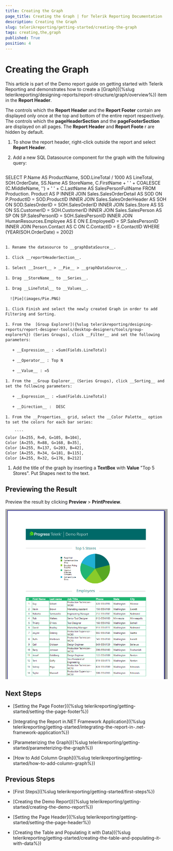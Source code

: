 ```yaml
---
title: Creating the Graph
page_title: Creating the Graph | for Telerik Reporting Documentation
description: Creating the Graph
slug: telerikreporting/getting-started/creating-the-graph
tags: creating,the,graph
published: True
position: 4
---
```


# Creating the Graph



This article is part of the Demo report guide on getting started with Telerik Reporting and demonstrates         how to create a [Graph]({%slug telerikreporting/designing-reports/report-structure/graph/overview%}) item in the __Report Header__.       

The controls which the __Report Header__ and the __Report Footer__ contain are displayed only once at the top and bottom         of the entire report respectively. The controls which the __pageHeaderSection__ and the __pageFooterSection__ are displayed on all pages.         The __Report Header__ and __Report Foote__ r are hidden by default.       

1. To show the report header, right-click outside the report and select __Report Header__.             

1. Add a new SQL Datasource component for the graph with the following query:             

    
      ````sql
SELECT
P.Name AS ProductName, SOD.LineTotal / 1000 AS LineTotal,
SOH.OrderDate,
SS.Name AS StoreName,
C.FirstName + ' ' + COALESCE (C.MiddleName, '') + ' ' + C.LastName AS SalesPersonFullName
FROM
Production. Product AS P
INNER JOIN Sales.SalesOrderDetail AS SOD ON P.ProductID = SOD.ProductID
INNER JOIN Sales.SalesOrderHeader AS SOH ON SOD.SalesOrderID = SOH.SalesOrderID
INNER JOIN Sales.Store AS SS             ON SS.CustomerID = SOH.CustomerID
INNER JOIN Sales.SalesPerson AS SP       ON SP.SalesPersonID = SOH.SalesPersonID
INNER JOIN HumanResources.Employee AS E  ON E.EmployeeID = SP.SalesPersonID
INNER JOIN Person.Contact AS C           ON C.ContactID = E.ContactID
WHERE     (YEAR(SOH.OrderDate) = 2002)
````

1. Rename the datasource to __graphDataSource__.             

1. Click __reportHeaderSection__.             

1. Select __Insert__ > __Pie__ > __graphDataSource__.             

1. Drag __StoreName__ to __Series__.             

1. Drag __LineTotal__ to __Values__.               

  ![Pie](images/Pie.PNG)

1. Click Finish and select the newly created Graph in order to add Filtering and Sorting.             

1. From the  [Group Explorer]({%slug telerikreporting/designing-reports/report-designer-tools/desktop-designers/tools/group-explorer%}) (Series Groups), click __Filter__ and set the following parameters:             

   + __Expression__ : =Sum(Fields.LineTotal)

   + __Operator__ : Top N

   + __Value__ : =5

1. From the __Group Explorer__ (Series Groups), click __Sorting__ and set the following parameters:             

   + __Expression__ : =Sum(Fields.LineTotal)

   + __Direction__ :  DESC

1. From the __Properties__ grid, select the __Color Palette__ option to set the colors for each bar series:             

    ````
Color [A=255, R=0, G=105, B=104],
Color [A=255, R=88, G=168, B=35],
Color [A=255, R=137, G=203, B=42],
Color [A=255, R=34, G=181, B=115],
Color [A=255, R=32, G=176, B=212]
````

1. Add the title of the graph by inserting a __TextBox__ with __Value__ "Top 5 Stores". Put Shapes next to the text.             

## Previewing the Result

Preview the result by clicking __Preview__ > __PrintPreview__.           

  ![Report With Graph](images/ReportWithGraph.PNG)

## Next Steps

* [Setting the Page Footer]({%slug telerikreporting/getting-started/setting-the-page-footer%})

* [Integrating the Report in.NET Framework Application]({%slug telerikreporting/getting-started/integrating-the-report-in-.net-framework-application%})

* [Parameterizing the Graph]({%slug telerikreporting/getting-started/parameterizing-the-graph%})

* [How to Add Column Graph]({%slug telerikreporting/getting-started/how-to-add-column-graph%})

## Previous Steps

* [First Steps]({%slug telerikreporting/getting-started/first-steps%})

* [Creating the Demo Report]({%slug telerikreporting/getting-started/creating-the-demo-report%})

* [Setting the Page Header]({%slug telerikreporting/getting-started/setting-the-page-header%})

* [Creating the Table and Populating it with Data]({%slug telerikreporting/getting-started/creating-the-table-and-populating-it-with-data%})


